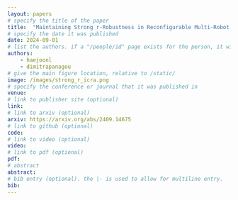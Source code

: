 ```yaml
---
layout: papers
# specify the title of the paper
title:  "Maintaining Strong r-Robustness in Reconfigurable Multi-Robot Networks using Control Barrier Functions"
# specify the date it was published
date: 2024-09-01
# list the authors. if a "/people/id" page exists for the person, it will be linked. If not, the author's name is printed exactly as you typed it. 
authors:
    - haejoonl
    - dimitrapanagou 
# give the main figure location, relative to /static/
image: /images/strong_r_icra.png
# specify the conference or journal that it was published in
venue: 
# link to publisher site (optional)
link: 
# link to arxiv (optional)
arxiv: https://arxiv.org/abs/2409.14675
# link to github (optional)
code: 
# link to video (optional)
video: 
# link to pdf (optional)
pdf: 
# abstract
abstract:
# bib entry (optional). the |- is used to allow for multiline entry.
bib:
---
```

